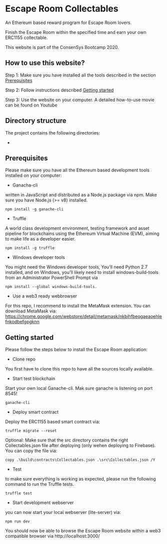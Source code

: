 # Escape Room Collectables

An Ethereum based reward program for Escape Room lovers. 

Finish the Escape Room within the specified time and earn your own ERC1155 collectable.

This website is part of the ConsenSys Bootcamp 2020.

## How to use this website?

Step 1: Make sure you have installed  all the tools described in the section [Prerequisites](#Prerequisites)

Step 2: Follow instructions described [Getting started](#Getting-started)

Step 3: Use the website on your computer. A detailed how-to-use movie can be found on Youtube

## Directory structure

The project contains the following directories:

- 


## Prerequisites

Please make sure you have all the Ethereum based development tools installed on your computer: 

- Ganacha-cli

written in JavaScript and distributed as a Node.js package via npm. Make sure you have Node.js (>= v8) installed.
```
npm install -g ganache-cli
```

- Truffle

A world class development environment, testing framework and asset pipeline for blockchains using the Ethereum Virtual Machine (EVM), aiming to make life as a developer easier.
```
npm install -g truffle
```

- Windows developer tools

You might need the Windows developer tools, You'll need Python 2.7 installed, and on Windows, you'll likely need to install windows-build-tools from an Administrator PowerShell Prompt via 
```
npm install --global windows-build-tools.
```

- Use a web3 ready webbrowser

For this repo, I recommend to install the MetaMask extension. You can download MetaMask via: https://chrome.google.com/webstore/detail/metamask/nkbihfbeogaeaoehlefnkodbefgpgknn


## Getting started

Please follow the steps below to install the Escape Room application:

- Clone repo

You first have to clone this repo to have all the sources locally available.

- Start test blockchain

Start your own local Ganache-cli. Mak sure ganache is listening on port 8545!
```
ganache-cli
```

- Deploy smart contract

Deploy the ERC1155 based smart contract via:
```
truffle migrate --reset
```

Optional: Make sure that the src directory contains the right Collectables.json file after deploying (only wehen deploying to Firebase). You can copy the file via:

```
copy .\build\contracts\Collectables.json .\src\Collectables.json /Y
```

- Test 

to make sure everything is working as expected, please run the following command to run the Truffle tests.
```
truffle test
```
- Start development webserver

you can now start your local webserver (lite-server) via:
```
npm run dev
```

You should now be able to browse the Escape Room website within a web3 compatible browser via http://localhost:3000/


